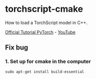 # torchscript-cmake
How to load a TorchScript model in C++.

[Official Tutorial PyTorch](https://pytorch.org/tutorials/advanced/cpp_export.html#step-1-converting-your-pytorch-model-to-torch-script) - [YouTube](https://www.youtube.com/watch?v=RFq8HweBjHA&list=PLZAGo22la5t4UWx37MQDpXPFX3rTOGO3k)

## Fix bug
### 1. Set up for cmake in the computer
```
sudo apt-get install build-essential
```
